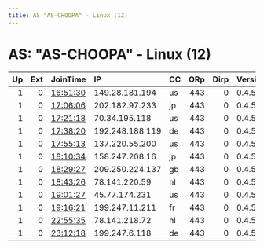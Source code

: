 ```yaml
---
title: AS "AS-CHOOPA" - Linux (12)
---
```


# AS: "AS-CHOOPA" - Linux (12)

|   Up |   Ext | JoinTime                                                                                            | IP              | CC   |   ORp |   Dirp | Version   | Contact   | Nickname   |   eFamMembers |
|-----:|------:|:----------------------------------------------------------------------------------------------------|:----------------|:-----|------:|-------:|:----------|:----------|:-----------|--------------:|
|    1 |     0 | [16:51:30](https://metrics.torproject.org/rs.html#details/C22A967E3D83319719777E81C03928E819A238F9) | 149.28.181.194  | us   |   443 |      0 | 0.4.5.10  | None      | Unnamed    |             1 |
|    1 |     0 | [17:06:06](https://metrics.torproject.org/rs.html#details/8A08D3A1A31CF706FFA2AEDA1887CF99B06BBF8A) | 202.182.97.233  | jp   |   443 |      0 | 0.4.5.10  | None      | Unnamed    |             1 |
|    1 |     0 | [17:21:18](https://metrics.torproject.org/rs.html#details/419A659A4DEDA57E5740D002659A58D3A9BA1F31) | 70.34.195.118   | us   |   443 |      0 | 0.4.5.10  | None      | Unnamed    |             1 |
|    1 |     0 | [17:38:20](https://metrics.torproject.org/rs.html#details/9E5714B8C4742C1B9ABA8BCEA5F8FE287CF523D6) | 192.248.188.119 | de   |   443 |      0 | 0.4.5.10  | None      | Unnamed    |             1 |
|    1 |     0 | [17:55:13](https://metrics.torproject.org/rs.html#details/A33848C698B12A0F52AA955BCA99714E96C4D30A) | 137.220.55.200  | us   |   443 |      0 | 0.4.5.10  | None      | Unnamed    |             1 |
|    1 |     0 | [18:10:34](https://metrics.torproject.org/rs.html#details/27C9DD3BBF501EBE7297970FCF33A8E2ADD5CF4A) | 158.247.208.16  | jp   |   443 |      0 | 0.4.5.10  | None      | Unnamed    |             1 |
|    1 |     0 | [18:29:27](https://metrics.torproject.org/rs.html#details/B777352CA5CC2F0B046E37CEBD49D80A92A9F647) | 209.250.224.137 | gb   |   443 |      0 | 0.4.5.10  | None      | Unnamed    |             1 |
|    1 |     0 | [18:43:26](https://metrics.torproject.org/rs.html#details/B0B54B9E7C0BB14810F976EC12B6FB6416CE34C4) | 78.141.220.59   | nl   |   443 |      0 | 0.4.5.10  | None      | Unnamed    |             1 |
|    1 |     0 | [19:01:27](https://metrics.torproject.org/rs.html#details/4C7215E82D7F37F38BDEFE919CC754923218D7C9) | 45.77.174.231   | us   |   443 |      0 | 0.4.5.10  | None      | Unnamed    |             1 |
|    1 |     0 | [19:16:21](https://metrics.torproject.org/rs.html#details/19B74D94625C1529252995D84B2D7E56F3F94088) | 199.247.11.211  | fr   |   443 |      0 | 0.4.5.10  | None      | Unnamed    |             1 |
|    1 |     0 | [22:55:35](https://metrics.torproject.org/rs.html#details/45DF0FE84EB4C6C609CB35D7AB395A304388C0DC) | 78.141.218.72   | nl   |   443 |      0 | 0.4.5.10  | None      | Unnamed    |             1 |
|    1 |     0 | [23:12:18](https://metrics.torproject.org/rs.html#details/25C85ED093F6516AEE8C40222CD9C6003DE4E3A0) | 199.247.6.118   | de   |   443 |      0 | 0.4.5.10  | None      | Unnamed    |             1 |
